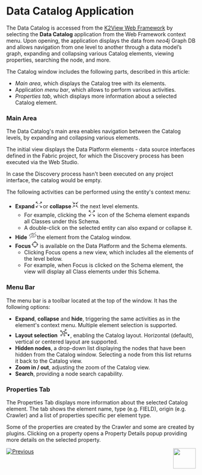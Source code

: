 <web>

# Data Catalog Application

The Data Catalog is accessed from the [K2View Web Framework](/articles/30_web_framework/01_web_framework_overview.md) by selecting the **Data Catalog** application from the Web Framework context menu. Upon opening, the application displays the data from *neo4j* Graph DB and allows navigation from one level to another through a data model’s graph, expanding and collapsing various Catalog elements, viewing properties, searching the node, and more.

The Catalog window includes the following parts, described in this article:

* *Main area*, which displays the Catalog tree with its elements.
* Application *menu bar*, which allows to perform various activities. 
* *Properties tab*, which displays more information about a selected Catalog element.

### Main Area

The Data Catalog's main area enables navigation between the Catalog levels, by expanding and collapsing various elements.

The initial view displays the Data Platform elements - data source interfaces defined in the Fabric project, for which the Discovery process has been executed via the Web Studio.

In case the Discovery process hasn't been executed on any project interface, the catalog would be empty. 

The following activities can be performed using the entity's context menu:

* **Expand**<img src="images/expand.png" style="zoom:75%;" />or **collapse**<img src="images/collapse.png" style="zoom:75%;" /> the next level elements. 
  * For example, clicking the <img src="images/expand.png" style="zoom:75%;" /> icon of the Schema element expands all Classes under this Schema. 
  * A double-click on the selected entity can also expand or collapse it.
* **Hide** <img src="images/hide.png" style="zoom:75%;" />the element from the Catalog window.
* **Focus**<img src="images/focus.png" style="zoom:75%;" /> is available on the Data Platform and the Schema elements. 
  * Clicking Focus opens a new view, which includes all the elements of the level below. 
  * For example, when Focus is clicked on the Schema element, the view will display all Class elements under this Schema.

### Menu Bar

The menu bar is a toolbar located at the top of the window. It has the following options:

* **Expand**, **collapse** and **hide**, triggering the same activities as in the element's context menu. Multiple element selection is supported.  
* **Layout selection** <img src="images/layout.png" style="zoom:75%;" />, enabling the Catalog layout. Horizontal (default), vertical or centered layout are supported.
* **Hidden nodes**, a drop-down list displaying the nodes that have been hidden from the Catalog window. Selecting a node from this list returns it back to the Catalog view.
* **Zoom in / out**, adjusting the zoom of the Catalog view.
* **Search**, providing a node search capability.

### Properties Tab

The Properties Tab displays more information about the selected Catalog element. The tab shows the element name, type (e.g. FIELD), origin (e.g. Crawler) and a list of properties specific per element type. 

Some of the properties are created by the Crawler and some are created by plugins. Clicking on a property opens a Property Details popup providing more details on the selected property.







[![Previous](/articles/images/Previous.png)](04_plugin_framework.md)[<img align="right" width="60" height="54" src="/articles/images/Next.png">](06_catalog_versioning.md) 

</web>
